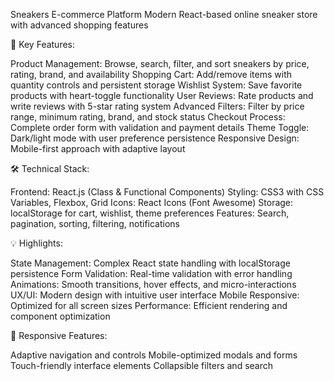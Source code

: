 Sneakers E-commerce Platform
Modern React-based online sneaker store with advanced shopping features

🚀 Key Features:

Product Management: Browse, search, filter, and sort sneakers by price, rating, brand, and availability
Shopping Cart: Add/remove items with quantity controls and persistent storage
Wishlist System: Save favorite products with heart-toggle functionality
User Reviews: Rate products and write reviews with 5-star rating system
Advanced Filters: Filter by price range, minimum rating, brand, and stock status
Checkout Process: Complete order form with validation and payment details
Theme Toggle: Dark/light mode with user preference persistence
Responsive Design: Mobile-first approach with adaptive layout

🛠 Technical Stack:

Frontend: React.js (Class & Functional Components)
Styling: CSS3 with CSS Variables, Flexbox, Grid
Icons: React Icons (Font Awesome)
Storage: localStorage for cart, wishlist, theme preferences
Features: Search, pagination, sorting, filtering, notifications

💡 Highlights:

State Management: Complex React state handling with localStorage persistence
Form Validation: Real-time validation with error handling
Animations: Smooth transitions, hover effects, and micro-interactions
UX/UI: Modern design with intuitive user interface
Mobile Responsive: Optimized for all screen sizes
Performance: Efficient rendering and component optimization

📱 Responsive Features:

Adaptive navigation and controls
Mobile-optimized modals and forms
Touch-friendly interface elements
Collapsible filters and search
